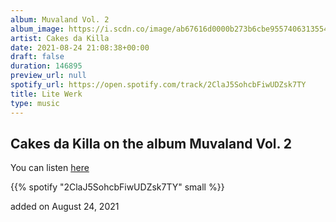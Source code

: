 ```yaml
---
album: Muvaland Vol. 2
album_image: https://i.scdn.co/image/ab67616d0000b273b6cbe9557406313554ae6fb2
artist: Cakes da Killa
date: 2021-08-24 21:08:38+00:00
draft: false
duration: 146895
preview_url: null
spotify_url: https://open.spotify.com/track/2ClaJ5SohcbFiwUDZsk7TY
title: Lite Werk
type: music
---
```



## Cakes da Killa on the album Muvaland Vol. 2

You can listen [here](https://open.spotify.com/track/2ClaJ5SohcbFiwUDZsk7TY)

{{% spotify "2ClaJ5SohcbFiwUDZsk7TY" small %}}

added on August 24, 2021